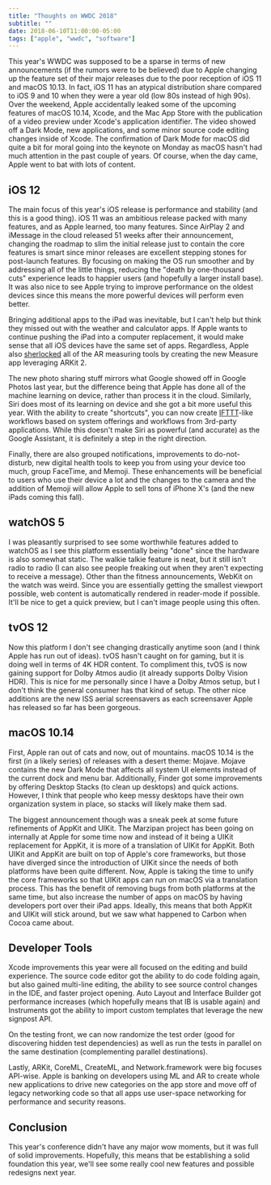 ```yaml
---
title: "Thoughts on WWDC 2018"
subtitle: ""
date: 2018-06-10T11:00:00-05:00
tags: ["apple", "wwdc", "software"]
---
```


This year's WWDC was supposed to be a sparse in terms of new announcements (if the rumors were to be believed) due to Apple changing up the feature set of their major releases due to the poor reception of iOS 11 and macOS 10.13. In fact, iOS 11 has an atypical distribution share compared to iOS 9 and 10 when they were a year old (low 80s instead of high 90s). Over the weekend, Apple accidentally leaked some of the upcoming features of macOS 10.14, Xcode, and the Mac App Store with the publication of a video preview under Xcode's application identifier. The video showed off a Dark Mode, new applications, and some minor source code editing changes inside of Xcode. The confirmation of Dark Mode for macOS did quite a bit for moral going into the keynote on Monday as macOS hasn't had much attention in the past couple of years. Of course, when the day came, Apple went to bat with lots of content.

## iOS 12
The main focus of this year's iOS release is performance and stability (and this is a good thing). iOS 11 was an ambitious release packed with many features, and as Apple learned, too many features. Since AirPlay 2 and iMessage in the cloud released 51 weeks after their announcement, changing the roadmap to slim the initial release just to contain the core features is smart since minor releases are excellent stepping stones for post-launch features. By focusing on making the OS run smoother and by addressing all of the little things, reducing the "death by one-thousand cuts" experience leads to happier users (and hopefully a larger install base). It was also nice to see Apple trying to improve performance on the oldest devices since this means the more powerful devices will perform even better.

Bringing additional apps to the iPad was inevitable, but I can't help but think they missed out with the weather and calculator apps. If Apple wants to continue pushing the iPad into a computer replacement, it would make sense that all iOS devices have the same set of apps. Regardless, Apple also [sherlocked](https://www.urbandictionary.com/define.php?term=sherlocked) all of the AR measuring tools by creating the new Measure app leveraging ARKit 2.

The new photo sharing stuff mirrors what Google showed off in Google Photos last year, but the difference being that Apple has done all of the machine learning on device, rather than process it in the cloud. Similarly, Siri does most of its learning on device and she got a bit more useful this year. With the ability to create "shortcuts", you can now create [IFTTT](https://en.wikipedia.org/wiki/IFTTT)-like workflows based on system offerings and workflows from 3rd-party applications. While this doesn't make Siri as powerful (and accurate) as the Google Assistant, it is definitely a step in the right direction.

Finally, there are also grouped notifications, improvements to do-not-disturb, new digital health tools to keep you from using your device too much, group FaceTime, and Memoji. These enhancements will be beneficial to users who use their device a lot and the changes to the camera and the addition of Memoji will allow Apple to sell tons of iPhone X's (and the new iPads coming this fall).

## watchOS 5
I was pleasantly surprised to see some worthwhile features added to watchOS as I see this platform essentially being "done" since the hardware is also somewhat static. The walkie talkie feature is neat, but it still isn't radio to radio (I can also see people freaking out when they aren't expecting to receive a message). Other than the fitness announcements, WebKit on the watch was weird. Since you are essentially getting the smallest viewport possible, web content is automatically rendered in reader-mode if possible. It'll be nice to get a quick preview, but I can't image people using this often.

## tvOS 12
Now this platform I don't see changing drastically anytime soon (and I think Apple has run out of ideas). tvOS hasn't caught on for gaming, but it is doing well in terms of 4K HDR content. To compliment this, tvOS is now gaining support for Dolby Atmos audio (it already supports Dolby Vision HDR). This is nice for me personally since I have a Dolby Atmos setup, but I don't think the general consumer has that kind of setup. The other nice additions are the new ISS aerial screensavers as each screensaver Apple has released so far has been gorgeous.

## macOS 10.14
First, Apple ran out of cats and now, out of mountains. macOS 10.14 is the first (in a likely series) of releases with a desert theme: Mojave. Mojave contains the new Dark Mode that affects all system UI elements instead of the current dock and menu bar. Additionally, Finder got some improvements by offering Desktop Stacks (to clean up desktops) and quick actions. However, I think that people who keep messy desktops have their own organization system in place, so stacks will likely make them sad.

The biggest announcement though was a sneak peek at some future refinements of AppKit and UIKit. The Marzipan project has been going on internally at Apple for some time now and instead of it being a UIKit replacement for AppKit, it is more of a translation of UIKit for AppKit. Both UIKit and AppKit are built on top of Apple's core frameworks, but those have diverged since the introduction of UIKit since the needs of both platforms have been quite different. Now, Apple is taking the time to unify the core frameworks so that UIKit apps can run on macOS via a translation process. This has the benefit of removing bugs from both platforms at the same time, but also increase the number of apps on macOS by having developers port over their iPad apps. Ideally, this means that both AppKit and UIKit will stick around, but we saw what happened to Carbon when Cocoa came about. 

## Developer Tools
Xcode improvements this year were all focused on the editing and build experience. The source code editor got the ability to do code folding again, but also gained multi-line editing, the ability to see source control changes in the IDE, and faster project opening. Auto Layout and Interface Builder got performance increases (which hopefully means that IB is usable again) and Instruments got the ability to import custom templates that leverage the new signpost API.

On the testing front, we can now randomize the test order (good for discovering hidden test dependencies) as well as run the tests in parallel on the same destination (complementing parallel destinations).

Lastly, ARKit, CoreML, CreateML, and Network.framework were big focuses API-wise. Apple is banking on developers using ML and AR to create whole new applications to drive new categories on the app store and move off of legacy networking code so that all apps use user-space networking for performance and security reasons.

## Conclusion
This year's conference didn't have any major wow moments, but it was full of solid improvements. Hopefully, this means that be establishing a solid foundation this year, we'll see some really cool new features and possible redesigns next year.
